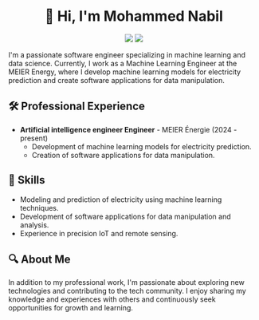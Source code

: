 <h1 align="center">👋 Hi, I'm Mohammed Nabil</h1>
<p align="center">
    <a href="https://twitter.com/mohammed_nabil"><img src="https://img.shields.io/badge/twitter-%231FA1F1?style=for-the-badge&logo=twitter&logoColor=white"/></a>
    <a href="https://www.linkedin.com/in/mohammed-nabil-536b5b153/"><img src="https://img.shields.io/badge/linkedin-%230177B5?style=for-the-badge&logo=linkedin&logoColor=white"/></a>
</p>


I'm a passionate software engineer specializing in machine learning and data science. Currently, I work as a Machine Learning Engineer at the MEIER Energy, where I develop machine learning models for electricity prediction and create software applications for data manipulation.

## 🛠️ Professional Experience

- **Artificial intelligence engineer  Engineer** - MEIER Énergie (2024 - present)
  - Development of machine learning models for electricity prediction.
  - Creation of software applications for data manipulation.

## 💼 Skills 

- Modeling and prediction of electricity using machine learning techniques.
- Development of software applications for data manipulation and analysis.
- Experience in precision IoT and remote sensing.

## 🔍 About Me 

In addition to my professional work, I'm passionate about exploring new technologies and contributing to the tech community. I enjoy sharing my knowledge and experiences with others and continuously seek opportunities for growth and learning.
